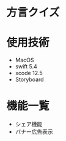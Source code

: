 # 方言クイズ
# 使用技術
<ul>
  <li>MacOS</li>
  <li>swift 5.4</li>
  <li>xcode 12.5</li>
  <li>Storyboard</li>
</ul>

# 機能一覧
<ul>
  <li>シェア機能</li>
  <li>バナー広告表示</li>
</ul>
